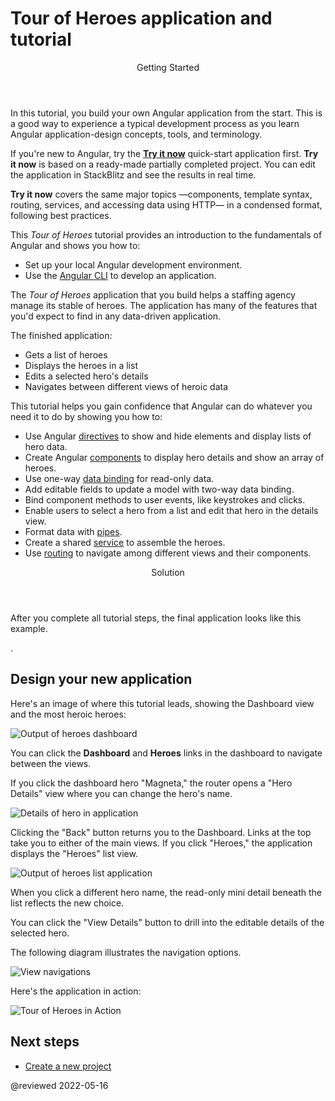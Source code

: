 # Tour of Heroes application and tutorial

<div class="callout is-helpful">

<header>Getting Started</header>

In this tutorial, you build your own Angular application from the start.
This is a good way to experience a typical development process as you learn Angular application-design concepts, tools, and terminology.

If you're new to Angular, try the [**Try it now**](start) quick-start application first.
**Try it now** is based on a ready-made  partially completed project.
You can edit the application in StackBlitz and see the results in real time.

**Try it now** covers the same major topics &mdash;components, template syntax, routing, services, and accessing data using HTTP&mdash; in a condensed format, following best practices.

</div>

This *Tour of Heroes* tutorial provides an introduction to the fundamentals of Angular and shows you how to:

* Set up your local Angular development environment.
* Use the [Angular CLI](cli "CLI command reference") to develop an application.

The *Tour of Heroes* application that you build helps a staffing agency manage its stable of heroes.
The application has many of the features that you'd expect to find in any data-driven application.

The finished application:

* Gets a list of heroes
* Displays the heroes in a list
* Edits a selected hero's details
* Navigates between different views of heroic data

This tutorial helps you gain confidence that Angular can do whatever you need it to do by showing you how to:

*   Use Angular [directives](guide/glossary#directive "Directives definition") to show and hide elements and display lists of hero data.
*   Create Angular [components](guide/glossary#component "Components definition") to display hero details and show an array of heroes.
*   Use one-way [data binding](guide/glossary#data-binding "Data binding definition") for read-only data.
*   Add editable fields to update a model with two-way data binding.
*   Bind component methods to user events, like keystrokes and clicks.
*   Enable users to select a hero from a list and edit that hero in the details view.
*   Format data with [pipes](guide/glossary#pipe "Pipe definition").
*   Create a shared [service](guide/glossary#service "Service definition") to assemble the heroes.
*   Use [routing](guide/glossary#router "Router definition") to navigate among different views and their components.

<div class="callout is-helpful">

<header>Solution</header>

After you complete all tutorial steps, the final application looks like this example.

<live-example name="toh-pt6"></live-example>.

</div>

## Design your new application

Here's an image of where this tutorial leads, showing the Dashboard view and the most heroic heroes:

<div class="lightbox">

<img alt="Output of heroes dashboard" src="generated/images/guide/toh/heroes-dashboard-1.png">

</div>

You can click the **Dashboard** and **Heroes** links in the dashboard to navigate between the views.

If you click the dashboard hero "Magneta," the router opens a "Hero Details" view where you can change the hero's name.

<div class="lightbox">

<img alt="Details of hero in application" src="generated/images/guide/toh/hero-details-1.png">

</div>

Clicking the "Back" button returns you to the Dashboard.
Links at the top take you to either of the main views.
If you click "Heroes," the application displays the "Heroes" list view.

<div class="lightbox">

<img alt="Output of heroes list application" src="generated/images/guide/toh/heroes-list-2.png">

</div>

When you click a different hero name, the read-only mini detail beneath the list reflects the new choice.

You can click the "View Details" button to drill into the editable details of the selected hero.

The following diagram illustrates the navigation options.

<div class="lightbox">

<img alt="View navigations" src="generated/images/guide/toh/nav-diagram.png">

</div>

Here's the application in action:

<div class="lightbox">

<img alt="Tour of Heroes in Action" src="generated/images/guide/toh/toh-anim.gif">

</div>

## Next steps

*  [Create a new project](tutorial/tour-of-heroes/toh-pt0)

@reviewed 2022-05-16
